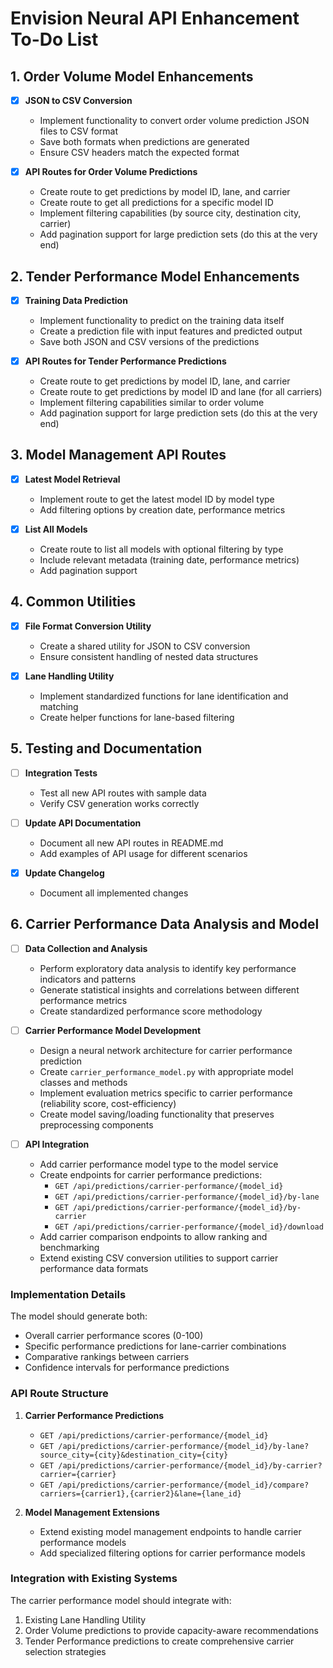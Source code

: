 # Envision Neural API Enhancement To-Do List

## 1. Order Volume Model Enhancements

- [x] **JSON to CSV Conversion**
   - Implement functionality to convert order volume prediction JSON files to CSV format
   - Save both formats when predictions are generated
   - Ensure CSV headers match the expected format

- [x] **API Routes for Order Volume Predictions**
   - Create route to get predictions by model ID, lane, and carrier
   - Create route to get all predictions for a specific model ID
   - Implement filtering capabilities (by source city, destination city, carrier)
   - Add pagination support for large prediction sets (do this at the very end)

## 2. Tender Performance Model Enhancements

- [x] **Training Data Prediction**
   - Implement functionality to predict on the training data itself
   - Create a prediction file with input features and predicted output
   - Save both JSON and CSV versions of the predictions

- [x] **API Routes for Tender Performance Predictions**
   - Create route to get predictions by model ID, lane, and carrier
   - Create route to get predictions by model ID and lane (for all carriers)
   - Implement filtering capabilities similar to order volume
   - Add pagination support for large prediction sets (do this at the very end)

## 3. Model Management API Routes

- [x] **Latest Model Retrieval**
   - Implement route to get the latest model ID by model type
   - Add filtering options by creation date, performance metrics

- [x] **List All Models**
   - Create route to list all models with optional filtering by type
   - Include relevant metadata (training date, performance metrics)
   - Add pagination support

## 4. Common Utilities

- [x] **File Format Conversion Utility**
   - Create a shared utility for JSON to CSV conversion
   - Ensure consistent handling of nested data structures

- [x] **Lane Handling Utility**
   - Implement standardized functions for lane identification and matching
   - Create helper functions for lane-based filtering

## 5. Testing and Documentation

- [ ] **Integration Tests**
   - Test all new API routes with sample data
   - Verify CSV generation works correctly

- [ ] **Update API Documentation**
   - Document all new API routes in README.md
   - Add examples of API usage for different scenarios

- [x] **Update Changelog**
   - Document all implemented changes

## 6. Carrier Performance Data Analysis and Model

- [ ] **Data Collection and Analysis**
   - Perform exploratory data analysis to identify key performance indicators and patterns
   - Generate statistical insights and correlations between different performance metrics
   - Create standardized performance score methodology

- [ ] **Carrier Performance Model Development**
   - Design a neural network architecture for carrier performance prediction
   - Create `carrier_performance_model.py` with appropriate model classes and methods
   - Implement evaluation metrics specific to carrier performance (reliability score, cost-efficiency)
   - Create model saving/loading functionality that preserves preprocessing components

- [ ] **API Integration**
   - Add carrier performance model type to the model service
   - Create endpoints for carrier performance predictions:
     - `GET /api/predictions/carrier-performance/{model_id}`
     - `GET /api/predictions/carrier-performance/{model_id}/by-lane`
     - `GET /api/predictions/carrier-performance/{model_id}/by-carrier`
     - `GET /api/predictions/carrier-performance/{model_id}/download`
   - Add carrier comparison endpoints to allow ranking and benchmarking
   - Extend existing CSV conversion utilities to support carrier performance data formats

### Implementation Details

The model should generate both:
- Overall carrier performance scores (0-100)
- Specific performance predictions for lane-carrier combinations
- Comparative rankings between carriers
- Confidence intervals for performance predictions

### API Route Structure

1. **Carrier Performance Predictions**
   - `GET /api/predictions/carrier-performance/{model_id}`
   - `GET /api/predictions/carrier-performance/{model_id}/by-lane?source_city={city}&destination_city={city}`
   - `GET /api/predictions/carrier-performance/{model_id}/by-carrier?carrier={carrier}`
   - `GET /api/predictions/carrier-performance/{model_id}/compare?carriers={carrier1},{carrier2}&lane={lane_id}`

2. **Model Management Extensions**
   - Extend existing model management endpoints to handle carrier performance models
   - Add specialized filtering options for carrier performance models

### Integration with Existing Systems

The carrier performance model should integrate with:
1. Existing Lane Handling Utility
2. Order Volume predictions to provide capacity-aware recommendations
3. Tender Performance predictions to create comprehensive carrier selection strategies